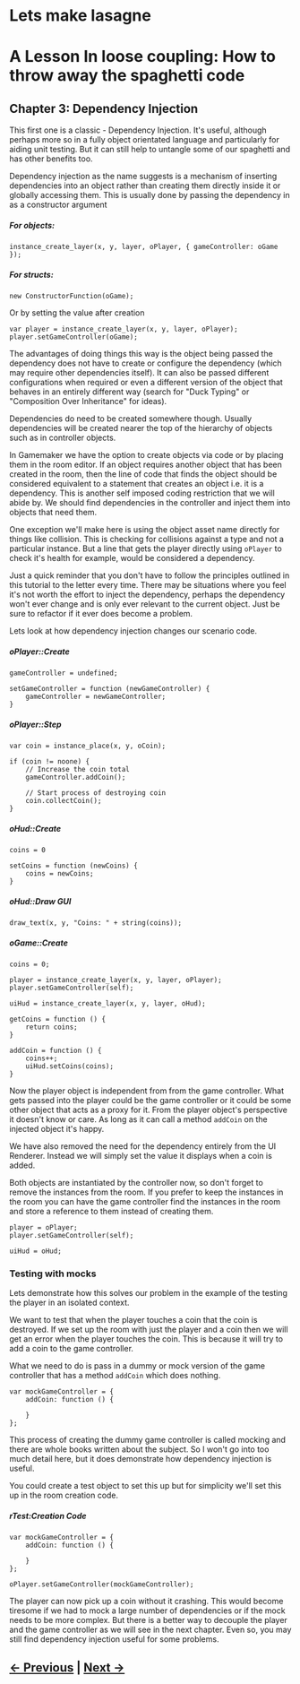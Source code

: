# Lets make lasagne

# A Lesson In loose coupling: How to throw away the spaghetti code


## Chapter 3: Dependency Injection


This first one is a classic - Dependency Injection. It's useful, although perhaps more so in a fully object orientated language and particularly for aiding unit testing. But it can still help to untangle some of our spaghetti and has other benefits too.

Dependency injection as the name suggests is a mechanism of inserting dependencies into an object rather than creating them directly inside it or globally accessing them. This is usually done by passing the dependency in as a constructor argument

##### For objects:
```gml
instance_create_layer(x, y, layer, oPlayer, { gameController: oGame });
```

##### For structs:
```gml
new ConstructorFunction(oGame);
```

Or by setting the value after creation
```gml
var player = instance_create_layer(x, y, layer, oPlayer);
player.setGameController(oGame);
```

The advantages of doing things this way is the object being passed the dependency does not have to create or configure the dependency (which may require other dependencies itself). It can also be passed different configurations when required or even a different version of the object that behaves in an entirely different way (search for "Duck Typing" or "Composition Over Inheritance" for ideas).

Dependencies do need to be created somewhere though. Usually dependencies will be created nearer the top of the hierarchy of objects such as in controller objects.

In Gamemaker we have the option to create objects via code or by placing them in the room editor. If an object requires another object that has been created in the room, then the line of code that finds the object should be considered equivalent to a statement that creates an object i.e. it is a dependency. This is another self imposed coding restriction that we will abide by. We should find dependencies in the controller and inject them into objects that need them.

One exception we'll make here is using the object asset name directly for things like collision. This is checking for collisions against a type and not a particular instance. But a line that gets the player directly using `oPlayer` to check it's health for example, would be considered a dependency.

Just a quick reminder that you don't have to follow the principles outlined in this tutorial to the letter every time. There may be situations where you feel it's not worth the effort to inject the dependency, perhaps the dependency won't ever change and is only ever relevant to the current object. Just be sure to refactor if it ever does become a problem.

Lets look at how dependency injection changes our scenario code.

##### oPlayer::Create
```gml
gameController = undefined;

setGameController = function (newGameController) {
	gameController = newGameController;
}
```

##### oPlayer::Step
```gml
var coin = instance_place(x, y, oCoin);

if (coin != noone) {
	// Increase the coin total
	gameController.addCoin();

	// Start process of destroying coin
	coin.collectCoin();
}
```

##### oHud::Create
```gml
coins = 0

setCoins = function (newCoins) {
	coins = newCoins;
}
```

##### oHud::Draw GUI
```gml
draw_text(x, y, "Coins: " + string(coins));
```

##### oGame::Create
```gml
coins = 0;

player = instance_create_layer(x, y, layer, oPlayer);
player.setGameController(self);

uiHud = instance_create_layer(x, y, layer, oHud);

getCoins = function () {
	return coins;
}

addCoin = function () {
	coins++;
	uiHud.setCoins(coins);
}
```

Now the player object is independent from from the game controller. What gets passed into the player could be the game controller or it could be some other object that acts as a proxy for it. From the player object's perspective it doesn't know or care. As long as it can call a method `addCoin` on the injected object it's happy.

We have also removed the need for the dependency entirely from the UI Renderer. Instead we will simply set the value it displays when a coin is added.

Both objects are instantiated by the controller now, so don't forget to remove the instances from the room. If you prefer to keep the instances in the room you can have the game controller find the instances in the room and store a reference to them instead of creating them.

```
player = oPlayer;
player.setGameController(self);

uiHud = oHud;
```

### Testing with mocks

Lets demonstrate how this solves our problem in the example of the testing the player in an isolated context.

We want to test that when the player touches a coin that the coin is destroyed. If we set up the room with just the player and a coin then we will get an error when the player touches the coin. This is because it will try to add a coin to the game controller.

What we need to do is pass in a dummy or mock version of the game controller that has a method `addCoin` which does nothing.

```gml
var mockGameController = {
	addCoin: function () {

	}
};
```

This process of creating the dummy game controller is called mocking and there are whole books written about the subject. So I won't go into too much detail here, but it does demonstrate how dependency injection is useful.

You could create a test object to set this up but for simplicity we'll set this up in the room creation code.

##### rTest:Creation Code
```gml
var mockGameController = {
	addCoin: function () {

	}
};

oPlayer.setGameController(mockGameController);
```

The player can now pick up a coin without it crashing. This would become tiresome if we had to mock a large number of dependencies or if the mock needs to be more complex. But there is a better way to decouple the player and the game controller as we will see in the next chapter. Even so, you may still find dependency injection useful for some problems.

## [← Previous](/chapter-03-dependency-injection/chapter-03-dependency-injection.md) | [Next →](/chapter-04-signals/chapter-04-signals.md)
